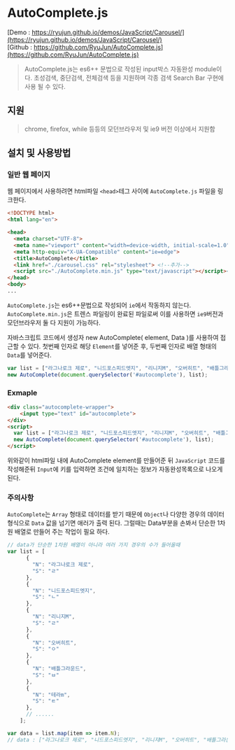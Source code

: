 # AutoComplete.js
[Demo   : https://ryujun.github.io/demos/JavaScript/Carousel/](https://ryujun.github.io/demos/JavaScript/Carousel/)<br>
[Github : https://github.com/RyuJun/AutoComplete.js](https://github.com/RyuJun/AutoComplete.js)
> AutoComplete.js는 es6++ 문법으로 작성된 input박스 자동완성 module이다. 
> 초성검색, 중단검색, 전체검색 등을 지원하며 각종 검색 Search Bar 구현에 사용 될 수 있다.

## 지원
> chrome, firefox, while 등등의 모던브라우저 및 ie9 버전 이상에서 지원함

## 설치 및 사용방법

### 일반 웹 페이지

웹 페이지에서 사용하려면 html파일 `<head>`테그 사이에 `AutoComplete.js` 파일을 링크한다.

```html
<!DOCTYPE html>
<html lang="en">

<head>
  <meta charset="UTF-8">
  <meta name="viewport" content="width=device-width, initial-scale=1.0">
  <meta http-equiv="X-UA-Compatible" content="ie=edge">
  <title>AutoComplete</title>
  <link href="./carousel.css" rel="stylesheet"> <!--추가-->
  <script src="./AutoComplete.min.js" type="text/javascript"></script><!--추가-->
</head>
<body>
...

```
`AutoComplete.js`는 es6++문법으로 작성되어 `ie`에서 작동하지 않는다.<br>
`AutoComplete.min.js`은 트렌스 파일링이 완료된 파일로써 이를 사용하면 `ie9`버전과 모던브라우저 둘 다 지원이 가능하다.<br>


자바스크립트 코드에서 생성자 new AutoComplete( element, Data )를 사용하여 접근할 수 있다. 첫번째 인자로 해당 `Element`를 넣어준 후, 두번째 인자로 배열 형태의 `Data`를 넣어준다.
```js
var list = ["라그나로크 제로", "니드포스피드엣지", "리니지M", "오버히트", "배틀그라운드", "테라m", "열혈강호forkakao", "AxE", "페이트 그랜드 오더", "리니지", "던전앤파이터", "바람의나라", "메이플스토리", "블레이드앤소울", "리니지2 레볼루션", "아이온", "마비노기", "마비노기영웅전", "리니지2", "거상", "피파온라인3", "다크에덴", "테일즈위버", "뮤오리진[Android]", "뮤오리진[iOS]", "아키에이지", "리그오브레전드", "테라", "서든어택", "오버워치", "모두의마블 for kakao", "세븐나이츠", "레이븐", "별이되어라!", "포켓 메이플스토리", "서머너즈워", "아이모", "몬스터길들이기", "클래시 오브 클랜", "레알팜", "히트캔", "괴리성밀리언아서", "하얀고양이 프로젝트", "갓오브하이스쿨"];
new AutoComplete(document.querySelector('#autocomplete'), list);
```

### Exmaple

```html
<div class="autocomplete-wrapper">
    <input type="text" id="autocomplete">
</div>
<script>
  var list = ["라그나로크 제로", "니드포스피드엣지", "리니지M", "오버히트", "배틀그라운드", "테라m", "열혈강호forkakao", "AxE", "페이트 그랜드 오더", "리니지", "던전앤파이터", "바람의나라", "메이플스토리", "블레이드앤소울", "리니지2 레볼루션", "아이온", "마비노기", "마비노기영웅전", "리니지2", "거상", "피파온라인3", "다크에덴", "테일즈위버", "뮤오리진[Android]", "뮤오리진[iOS]", "아키에이지", "리그오브레전드", "테라", "서든어택", "오버워치", "모두의마블 for kakao", "세븐나이츠", "레이븐", "별이되어라!", "포켓 메이플스토리", "서머너즈워", "아이모", "몬스터길들이기", "클래시 오브 클랜", "레알팜", "히트캔", "괴리성밀리언아서", "하얀고양이 프로젝트", "갓오브하이스쿨"];
  new AutoComplete(document.querySelector('#autocomplete'), list);
</script>
```
위와같이 html파일 내에 AutoComplete element를 만들어준 뒤 `JavaScript` 코드를 작성해준뒤 `Input`에 키를 입력하면 조건에 일치하는 정보가 자동완성목록으로 나오게 된다.


### 주의사항
`AutoComplete`는 `Array` 형태로 데이터를 받기 때문에 `Object`나 다양한 경우의 데이터 형식으로 `Data` 값을 넘기면 애러가 출력 된다. 그럴때는 Data부분을 손봐서 단순한 1차원 배열로 만들어 주는 작업이 필요 하다. 
```js
// data가 단순한 1차원 배열이 아니라 여러 가지 경우의 수가 들어올때
var list = [
      {
        "N": "라그나로크 제로",
        "S": "ㄹ"
      },
      {
        "N": "니드포스피드엣지",
        "S": "ㄴ"
      },
      {
        "N": "리니지M",
        "S": "ㄹ"
      },
      {
        "N": "오버히트",
        "S": "ㅇ"
      },
      {
        "N": "배틀그라운드",
        "S": "ㅂ"
      },
      {
        "N": "테라m",
        "S": "ㅌ"
      },
      // ......
    ]; 

var data = list.map(item => item.N);
// data : ["라그나로크 제로", "니드포스피드엣지", "리니지M", "오버히트", "배틀그라운드", "테라m" ... ]
```